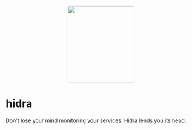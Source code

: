 <p align="center">
  <img width="176.5" height="202" src="https://github.com/hidracloud/hidra/blob/main/docs/logo.png?raw=true">
</p>

# hidra

Don't lose your mind monitoring your services. Hidra lends you its head.